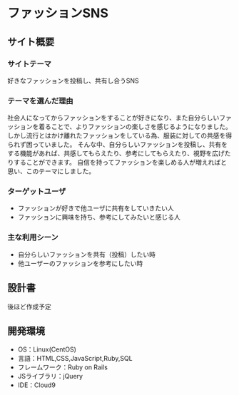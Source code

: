 # ファッションSNS

## サイト概要

### サイトテーマ

好きなファッションを投稿し、共有し合うSNS

### テーマを選んだ理由
社会人になってからファッションをすることが好きになり、また自分らしいファッションを着ることで、よりファッションの楽しさを感じるようになりました。
しかし流行とはかけ離れたファッションをしている為、服装に対しての共感を得られず困っていました。
そんな中、自分らしいファッションを投稿し、共有をする機能があれば、共感してもらえたり、参考にしてもらえたり、視野を広げたりすることができます。
自信を持ってファッションを楽しめる人が増えればと思い、このテーマにしました。

### ターゲットユーザ
- ファッションが好きで他ユーザに共有をしていきたい人
- ファッションに興味を持ち、参考にしてみたいと感じる人

### 主な利用シーン
- 自分らしいファッションを共有（投稿）したい時
- 他ユーザーのファッションを参考にしたい時
​
## 設計書
後ほど作成予定
​
## 開発環境
- OS：Linux(CentOS)
- 言語：HTML,CSS,JavaScript,Ruby,SQL
- フレームワーク：Ruby on Rails
- JSライブラリ：jQuery
- IDE：Cloud9
